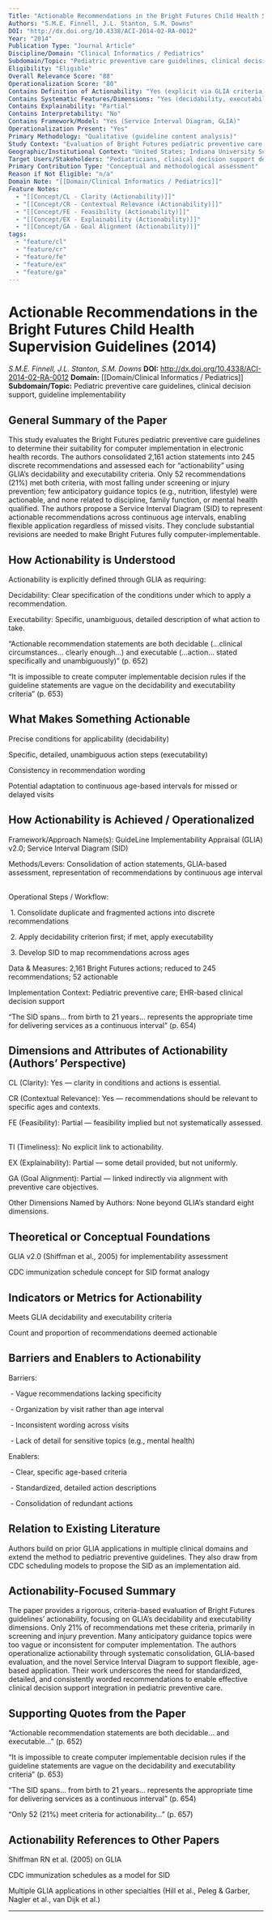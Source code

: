 ```yaml
---
Title: "Actionable Recommendations in the Bright Futures Child Health Supervision Guidelines"
Authors: "S.M.E. Finnell, J.L. Stanton, S.M. Downs"
DOI: "http://dx.doi.org/10.4338/ACI-2014-02-RA-0012"
Year: "2014"
Publication Type: "Journal Article"
Discipline/Domain: "Clinical Informatics / Pediatrics"
Subdomain/Topic: "Pediatric preventive care guidelines, clinical decision support, guideline implementability"
Eligibility: "Eligible"
Overall Relevance Score: "88"
Operationalization Score: "80"
Contains Definition of Actionability: "Yes (explicit via GLIA criteria)"
Contains Systematic Features/Dimensions: "Yes (decidability, executability)"
Contains Explainability: "Partial"
Contains Interpretability: "No"
Contains Framework/Model: "Yes (Service Interval Diagram, GLIA)"
Operationalization Present: "Yes"
Primary Methodology: "Qualitative (guideline content analysis)"
Study Context: "Evaluation of Bright Futures pediatric preventive care guideline for computer implementation"
Geographic/Institutional Context: "United States; Indiana University School of Medicine / Regenstrief Institute"
Target Users/Stakeholders: "Pediatricians, clinical decision support developers, public health agencies"
Primary Contribution Type: "Conceptual and methodological assessment"
Reason if Not Eligible: "n/a"
Domain Note: "[[Domain/Clinical Informatics / Pediatrics]]"
Feature Notes:
  - "[[Concept/CL - Clarity (Actionability)]]"
  - "[[Concept/CR - Contextual Relevance (Actionability)]]"
  - "[[Concept/FE - Feasibility (Actionability)]]"
  - "[[Concept/EX - Explainability (Actionability)]]"
  - "[[Concept/GA - Goal Alignment (Actionability)]]"
tags:
  - "feature/cl"
  - "feature/cr"
  - "feature/fe"
  - "feature/ex"
  - "feature/ga"
---
```

# Actionable Recommendations in the Bright Futures Child Health Supervision Guidelines (2014)
*S.M.E. Finnell, J.L. Stanton, S.M. Downs*
**DOI:** http://dx.doi.org/10.4338/ACI-2014-02-RA-0012
**Domain:** [[Domain/Clinical Informatics / Pediatrics]]
**Subdomain/Topic:** Pediatric preventive care guidelines, clinical decision support, guideline implementability

## General Summary of the Paper
This study evaluates the Bright Futures pediatric preventive care guidelines to determine their suitability for computer implementation in electronic health records. The authors consolidated 2,161 action statements into 245 discrete recommendations and assessed each for “actionability” using GLIA’s decidability and executability criteria. Only 52 recommendations (21%) met both criteria, with most falling under screening or injury prevention; few anticipatory guidance topics (e.g., nutrition, lifestyle) were actionable, and none related to discipline, family function, or mental health qualified. The authors propose a Service Interval Diagram (SID) to represent actionable recommendations across continuous age intervals, enabling flexible application regardless of missed visits. They conclude substantial revisions are needed to make Bright Futures fully computer-implementable.

## How Actionability is Understood
Actionability is explicitly defined through GLIA as requiring:

Decidability: Clear specification of the conditions under which to apply a recommendation.  

Executability: Specific, unambiguous, detailed description of what action to take.  

  
“Actionable recommendation statements are both decidable (…clinical circumstances… clearly enough…) and executable (…action… stated specifically and unambiguously)” (p. 652)  

  
“It is impossible to create computer implementable decision rules if the guideline statements are vague on the decidability and executability criteria” (p. 653)

## What Makes Something Actionable
Precise conditions for applicability (decidability)  

Specific, detailed, unambiguous action steps (executability)  

Consistency in recommendation wording  

Potential adaptation to continuous age-based intervals for missed or delayed visits

## How Actionability is Achieved / Operationalized
Framework/Approach Name(s): GuideLine Implementability Appraisal (GLIA) v2.0; Service Interval Diagram (SID)  

Methods/Levers: Consolidation of action statements, GLIA-based assessment, representation of recommendations by continuous age interval  

Operational Steps / Workflow:  

 1. Consolidate duplicate and fragmented actions into discrete recommendations  

 2. Apply decidability criterion first; if met, apply executability  

 3. Develop SID to map recommendations across ages  

Data &amp; Measures: 2,161 Bright Futures actions; reduced to 245 recommendations; 52 actionable  

Implementation Context: Pediatric preventive care; EHR-based clinical decision support  

  
“The SID spans… from birth to 21 years… represents the appropriate time for delivering services as a continuous interval” (p. 654)

## Dimensions and Attributes of Actionability (Authors’ Perspective)
CL (Clarity): Yes — clarity in conditions and actions is essential.  

CR (Contextual Relevance): Yes — recommendations should be relevant to specific ages and contexts.  

FE (Feasibility): Partial — feasibility implied but not systematically assessed.  

TI (Timeliness): No explicit link to actionability.  

EX (Explainability): Partial — some detail provided, but not uniformly.  

GA (Goal Alignment): Partial — linked indirectly via alignment with preventive care objectives.  

Other Dimensions Named by Authors: None beyond GLIA’s standard eight dimensions.

## Theoretical or Conceptual Foundations
GLIA v2.0 (Shiffman et al., 2005) for implementability assessment  

CDC immunization schedule concept for SID format analogy

## Indicators or Metrics for Actionability
Meets GLIA decidability and executability criteria  

Count and proportion of recommendations deemed actionable

## Barriers and Enablers to Actionability
Barriers:  

 - Vague recommendations lacking specificity  

 - Organization by visit rather than age interval  

 - Inconsistent wording across visits  

 - Lack of detail for sensitive topics (e.g., mental health)  

Enablers:  

 - Clear, specific age-based criteria  

 - Standardized, detailed action descriptions  

 - Consolidation of redundant actions

## Relation to Existing Literature
Authors build on prior GLIA applications in multiple clinical domains and extend the method to pediatric preventive guidelines. They also draw from CDC scheduling models to propose the SID as an implementation aid.

## Actionability-Focused Summary
The paper provides a rigorous, criteria-based evaluation of Bright Futures guidelines’ actionability, focusing on GLIA’s decidability and executability dimensions. Only 21% of recommendations met these criteria, primarily in screening and injury prevention. Many anticipatory guidance topics were too vague or inconsistent for computer implementation. The authors operationalize actionability through systematic consolidation, GLIA-based evaluation, and the novel Service Interval Diagram to support flexible, age-based application. Their work underscores the need for standardized, detailed, and consistently worded recommendations to enable effective clinical decision support integration in pediatric preventive care.

## Supporting Quotes from the Paper
“Actionable recommendation statements are both decidable… and executable…” (p. 652)  

“It is impossible to create computer implementable decision rules if the guideline statements are vague on the decidability and executability criteria” (p. 653)  

“The SID spans… from birth to 21 years… represents the appropriate time for delivering services as a continuous interval” (p. 654)  

“Only 52 (21%) meet criteria for actionability…” (p. 657)

## Actionability References to Other Papers
Shiffman RN et al. (2005) on GLIA  

CDC immunization schedules as a model for SID  

Multiple GLIA applications in other specialties (Hill et al., Peleg &amp; Garber, Nagler et al., van Dijk et al.)

---
